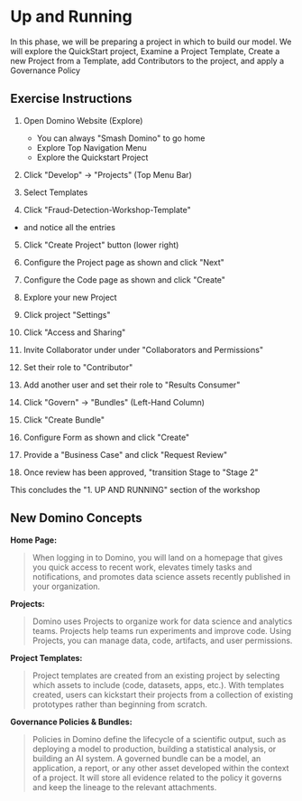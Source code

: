 # Up and Running
In this phase, we will be preparing a project in which to build our model.  We will explore the QuickStart project, Examine a Project Template, Create a new Project from a Template, add Contributors to the project, and apply a Governance Policy

## Exercise Instructions

1. Open Domino Website (Explore)
    - You can always "Smash Domino" to go home
    - Explore Top Navigation Menu
    - Explore the Quickstart Project

2. Click "Develop" -> "Projects" (Top Menu Bar)

3. Select Templates

4. Click "Fraud-Detection-Workshop-Template"
- and notice all the entries

5. Click "Create Project" button (lower right)

6. Configure the Project page as shown and click "Next"

7. Configure the Code page as shown and click "Create"

7. Explore your new Project

8. Click project "Settings"

9. Click "Access and Sharing"

10. Invite Collaborator under under "Collaborators and Permissions"

11. Set their role to "Contributor"

12. Add another user and set their role to "Results Consumer"

13.  Click "Govern" -> "Bundles" (Left-Hand Column)

14. Click "Create Bundle"

15. Configure Form as shown and click "Create"

16.  Provide a "Business Case" and click "Request Review"

17.  Once review has been approved, "transition Stage to "Stage 2"

This concludes the "1. UP AND RUNNING" section of the workshop

## New Domino Concepts
**Home Page:** 
> When logging in to Domino, you will land on a homepage that gives you quick access to recent work, elevates timely tasks and notifications, and promotes data science assets recently published in your organization.

**Projects:**
> Domino uses Projects to organize work for data science and analytics teams. Projects help teams run experiments and improve code. Using Projects, you can manage data, code, artifacts, and user permissions.

**Project Templates:**
> Project templates are created from an existing project by selecting which assets to include (code, datasets, apps, etc.). With templates created, users can kickstart their projects from a collection of existing prototypes rather than beginning from scratch.

**Governance Policies & Bundles:**
> Policies in Domino define the lifecycle of a scientific output, such as deploying a model to production, building a statistical analysis, or building an AI system.  A governed bundle can be a model, an application, a report, or any other asset developed within the context of a project. It will store all evidence related to the policy it governs and keep the lineage to the relevant attachments.






